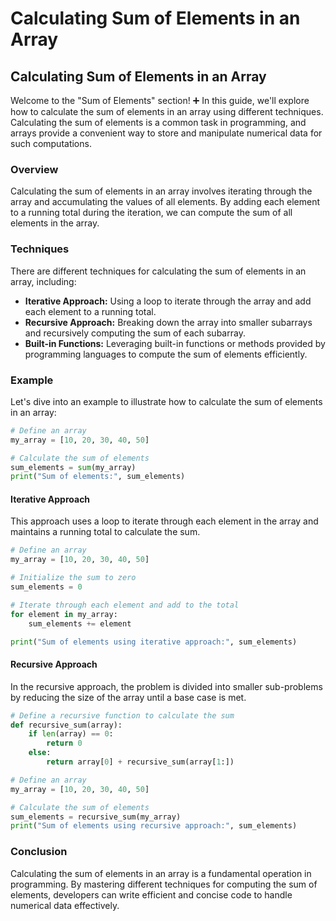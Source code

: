 # Calculating Sum of Elements in an Array

## Calculating Sum of Elements in an Array

Welcome to the "Sum of Elements" section! ➕ In this guide, we'll explore how to calculate the sum of elements in an array using different techniques. Calculating the sum of elements is a common task in programming, and arrays provide a convenient way to store and manipulate numerical data for such computations.

### Overview

Calculating the sum of elements in an array involves iterating through the array and accumulating the values of all elements. By adding each element to a running total during the iteration, we can compute the sum of all elements in the array.

### Techniques

There are different techniques for calculating the sum of elements in an array, including:

* **Iterative Approach:** Using a loop to iterate through the array and add each element to a running total.
* **Recursive Approach:** Breaking down the array into smaller subarrays and recursively computing the sum of each subarray.
* **Built-in Functions:** Leveraging built-in functions or methods provided by programming languages to compute the sum of elements efficiently.

### Example

Let's dive into an example to illustrate how to calculate the sum of elements in an array:

```python
# Define an array
my_array = [10, 20, 30, 40, 50]

# Calculate the sum of elements
sum_elements = sum(my_array)
print("Sum of elements:", sum_elements)
```

#### Iterative Approach

This approach uses a loop to iterate through each element in the array and maintains a running total to calculate the sum.

```python
# Define an array
my_array = [10, 20, 30, 40, 50]

# Initialize the sum to zero
sum_elements = 0

# Iterate through each element and add to the total
for element in my_array:
    sum_elements += element

print("Sum of elements using iterative approach:", sum_elements)
```

#### Recursive Approach

In the recursive approach, the problem is divided into smaller sub-problems by reducing the size of the array until a base case is met.

```python
# Define a recursive function to calculate the sum
def recursive_sum(array):
    if len(array) == 0:
        return 0
    else:
        return array[0] + recursive_sum(array[1:])

# Define an array
my_array = [10, 20, 30, 40, 50]

# Calculate the sum of elements
sum_elements = recursive_sum(my_array)
print("Sum of elements using recursive approach:", sum_elements)
```

###

### Conclusion

Calculating the sum of elements in an array is a fundamental operation in programming. By mastering different techniques for computing the sum of elements, developers can write efficient and concise code to handle numerical data effectively.

